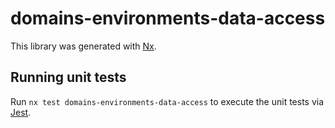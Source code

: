 # domains-environments-data-access

This library was generated with [Nx](https://nx.dev).

## Running unit tests

Run `nx test domains-environments-data-access` to execute the unit tests via [Jest](https://jestjs.io).

